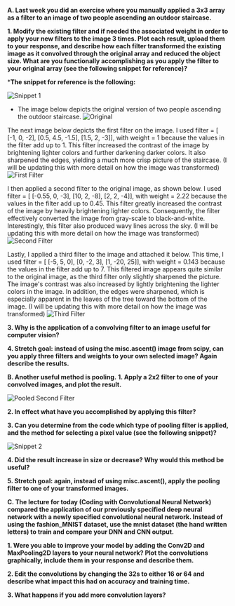 **A. Last week you did an exercise where you manually applied a 3x3 array as a filter to an image of two people ascending an outdoor staircase.**  

   **1. Modify the existing filter and if needed the associated weight in order to apply your new filters to the image 3 times.  Plot each result, upload them to your response, and describe how each filter transformed the existing image as it convolved through the original array and reduced the object size.  What are you functionally accomplishing as you apply the filter to your original array (see the following snippet for reference)?**  
   
***The snippet for reference is the following:** 

![Snippet 1](July14Snippet1.PNG)

*   The image below depicts the original version of two people ascending the outdoor staircase.
   ![Original](Original.png)
   
   The next image below depicts the first filter on the image.  I used filter = [ [-1, 0, -2], [0.5, 4.5, -1.5], [1.5, 2, -3]], with weight = 1 because the values in the filter add up to 1.  This filter increased the contrast of the image by brightening lighter colors and further darkening darker colors.  It also sharpened the edges, yielding a much more crisp picture of the staircase. (I will be updating this with more detail on how the image was transformed)
   ![First Filter](FirstFilter.png)
   
   I then applied a second filter to the original image, as shown below.  I used filter = [ [-0.55, 0, -3], [10, 2, -8], [2, 2, -4]], with weight = 2.22 because the values in the filter add up to 0.45.  This filter greatly increased the contrast of the image by heavily brightening lighter colors.  Consequently, the filter effectively converted the image from gray-scale to black-and-white.  Interestingly, this filter also produced wavy lines across the sky.  (I will be updating this with more detail on how the image was transformed)
   ![Second Filter](SecondFilter.png)
   
   Lastly, I applied a third filter to the image and attached it below.  This time, I used filter = [ [-5, 5, 0], [0, -2, 3], [1, -20, 25]], with weight = 0.143 because the values in the filter add up to 7.  This filtered image appears quite similar to the original image, as the third filter only slightly sharpened the picture.  The image's contrast was also increased by lightly brightening the lighter colors in the image.  In addition, the edges were sharpened, which is especially apparent in the leaves of the tree toward the bottom of the image.  (I will be updating this with more detail on how the image was transformed)
   ![Third Filter](ThirdFilter.png)

   **3. Why is the application of a convolving filter to an image useful for computer vision?**  


   **4. Stretch goal: instead of using the misc.ascent() image from scipy, can you apply three filters and weights to your own selected image?  Again describe the results.**


**B. Another useful method is pooling.**
   **1. Apply a 2x2 filter to one of your convolved images, and plot the result.**  
   
   ![Pooled Second Filter](SecondFilter_pooled.png)
   
   **2. In effect what have you accomplished by applying this filter?**  

   **3. Can you determine from the code which type of pooling filter is applied, and the method for selecting a pixel value (see the following snippet)?**  
     
![Snippet 2](July14Snippet.PNG)

   **4. Did the result increase in size or decrease?  Why would this method be useful?**


   **5. Stretch goal:  again, instead of using misc.ascent(), apply the pooling filter to one of your transformed images.**


**C. The lecture for today (Coding with Convolutional Neural Network) compared the application of our previously specified deep neural network with a newly specified convolutional neural network.  Instead of using the fashion_MNIST dataset, use the mnist dataset (the hand written letters) to train and compare your DNN and CNN output.**      

   **1. Were you able to improve your model by adding the Conv2D and MaxPooling2D layers to your neural network?  Plot the convolutions graphically, include them in your response and describe them.**

   **2. Edit the convolutions by changing the 32s to either 16 or 64 and describe what impact this had on accuracy and training time.**  

   **3. What happens if you add more convolution layers?**

